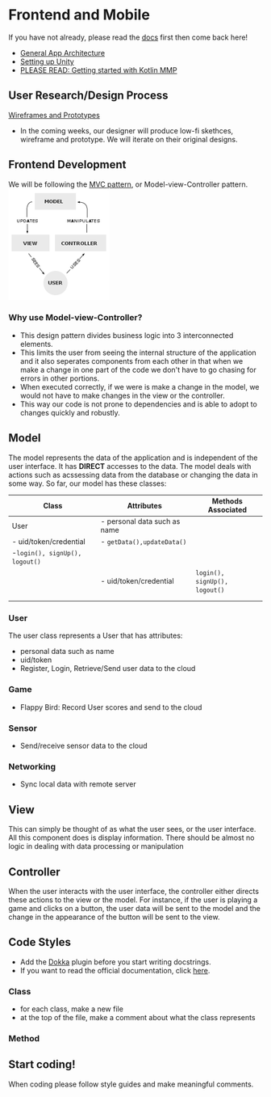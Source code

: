 # Frontend and Mobile
If you have not already, please read the [docs](https://github.com/UBC-BEST/m2m-docs) first then come back here! 
- [General App Architecture](https://developer.android.com/jetpack/guide)
- [Setting up Unity](https://medium.com/@razvan_57516/how-to-embed-unity-3d-in-a-native-android-app-5d030673bbf4)
- [PLEASE READ: Getting started with Kotlin MMP](https://kotlinlang.org/docs/mobile/create-first-app.html)

## User Research/Design Process 
[Wireframes and Prototypes](https://www.justinmind.com/blog/whats-the-difference-between-wireframes-and-prototypes/#:~:text=To%20break%20it%20down%2C%20website,more%20visual%20detail%20and%20interaction.&text=Read%20on%20for%20more%20on,web%20or%20mobile%20design%20process.)
- In the coming weeks, our designer will produce low-fi skethces, wireframe and prototype. We will iterate on their original designs.

## Frontend Development
We will be following the [MVC pattern](https://en.wikipedia.org/wiki/Model%E2%80%93view%E2%80%93controller), or Model-view-Controller pattern. 
![mvc](/photos/mvc.png "mvc")

### Why use Model-view-Controller?
- This design pattern divides business logic into 3 interconnected elements. 
- This limits the user from seeing the internal structure of the application and it also seperates components from each other in that when we make a change in one part of the code we don't have to go chasing for errors in other portions. 
- When executed correctly, if we were is make a change in the model, we would not have to make changes in the view or the controller. 
- This way our code is not prone to dependencies and is able to adopt to changes quickly and robustly. 

## Model
The model represents the data of the application and is independent of the user interface. It has **DIRECT** accesses to the data. The model deals with actions such as acssessing data from the database or changing the data in some way. So far, our model has these classes: 

| Class | Attributes | Methods Associated |
|---|---|---|
| User | - personal data such as name 
         - uid/token/credential | - `getData(),updateData()` 
                                   -`login(), signUp(), logout()`| 
|  | - uid/token/credential |`login(), signUp(), logout()`| 
|   |   |   |  
|   |   |   |  

### User
The user class represents a User that has attributes:
- personal data such as name  
- uid/token 
- Register, Login, Retrieve/Send user data to the cloud
### Game
- Flappy Bird: Record User scores and send to the cloud
### Sensor 
- Send/receive sensor data to the cloud
### Networking
- Sync local data with remote server

## View 
This can simply be thought of as what the user sees, or the user interface. All this component does is display information. There should be almost no logic in dealing with data processing or manipulation 

## Controller 
When the user interacts with the user interface, the controller either directs these actions to the view or the model. For instance, if the user is playing a game and clicks on a button, the user data will be sent to the model and the change in the appearance of the button will be sent to the view. 

## Code Styles 
- Add the [Dokka](https://github.com/Kotlin/dokka) plugin before you start writing docstrings. 
- If you want to read the official documentation, click [here](https://kotlinlang.org/docs/reference/kotlin-doc.html).
### Class
- for each class, make a new file 
- at the top of the file, make a comment about what the class represents

### Method 

## Start coding! 
When coding please follow style guides and make meaningful comments. 
